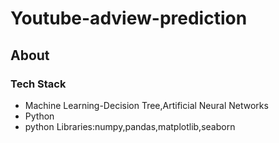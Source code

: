 # Youtube-adview-prediction

## About
### Tech Stack
* Machine Learning-Decision Tree,Artificial Neural Networks
* Python
* python Libraries:numpy,pandas,matplotlib,seaborn
